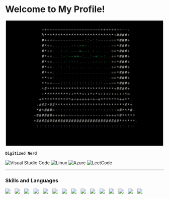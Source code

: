 # Welcome to My Profile!

<div style="display: flex; align-items: flex-start; justify-content: center; flex-direction: row;">
<img src="/retroascii.png" alt="Retro computer" width="500">
</div>

**`Digitized Nerd`**

![Visual Studio Code](https://img.shields.io/badge/Visual%20Studio%20Code-0078d7.svg?style=for-the-badge&logo=visual-studio-code&logoColor=white)
![Linux](https://img.shields.io/badge/Linux-FCC624?style=for-the-badge&logo=linux&logoColor=black)
![Azure](https://img.shields.io/badge/azure-%230072C6.svg?style=for-the-badge&logo=microsoftazure&logoColor=white)
![LeetCode](https://img.shields.io/badge/LeetCode-000000?style=for-the-badge&logo=LeetCode&logoColor=#d16c06)

---

### Skills and Languages

<img align="left" width="30px" src="https://cdn.jsdelivr.net/gh/devicons/devicon@latest/icons/c/c-original.svg" />
<img align="left" width="30px" src="https://cdn.jsdelivr.net/gh/devicons/devicon@latest/icons/cplusplus/cplusplus-original.svg" />
<img align="left" width="30px" src="https://cdn.jsdelivr.net/gh/devicons/devicon@latest/icons/python/python-original.svg" />
<img align="left" width="30px" src="https://cdn.jsdelivr.net/gh/devicons/devicon@latest/icons/java/java-original.svg" />
<img align="left" width="30px" src="https://cdn.jsdelivr.net/gh/devicons/devicon@latest/icons/javascript/javascript-original.svg" />
<img align="left" width="30px" src="https://cdn.jsdelivr.net/gh/devicons/devicon@latest/icons/typescript/typescript-original.svg" />
<img align="left" width="30px"  src="https://cdn.jsdelivr.net/gh/devicons/devicon@latest/icons/react/react-original.svg" />  
<img align="left" width="30px" src="https://cdn.jsdelivr.net/gh/devicons/devicon@latest/icons/nextjs/nextjs-original.svg" />      
<img align="left" width="30px" src="https://cdn.jsdelivr.net/gh/devicons/devicon@latest/icons/html5/html5-original.svg" />
<img align="left" width="30px" src="https://cdn.jsdelivr.net/gh/devicons/devicon@latest/icons/css3/css3-original.svg" />
<img align="left" width="30px" src="https://cdn.jsdelivr.net/gh/devicons/devicon@latest/icons/tailwindcss/tailwindcss-original-wordmark.svg" />
<img align="left" width="30px" src="https://cdn.jsdelivr.net/gh/devicons/devicon@latest/icons/jenkins/jenkins-original.svg" />
<img align="left" width="30px" src="https://cdn.jsdelivr.net/gh/devicons/devicon@latest/icons/linux/linux-original.svg" />
<img align="left" width="30px" src="https://cdn.jsdelivr.net/gh/devicons/devicon@latest/icons/bash/bash-original.svg" />
<img align="left" width="30px" src="https://cdn.jsdelivr.net/gh/devicons/devicon@latest/icons/azure/azure-original.svg" />

          